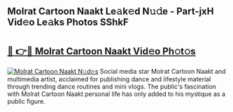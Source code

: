 ## Molrat Cartoon Naakt Le𝚊k𝚎d N𝚞𝚍e - Part-jxH Vid𝚎o Le𝚊ks Photos SShkF

# <h2><a href="http://fb89n9l.evod.top/?m=Molrat+Cartoon+Naakt">🔗 👉🔴 Molrat Cartoon Naakt Vid𝚎o Ph𝚘t𝚘s</a></h2>

[![Molrat Cartoon Naakt N𝚞d𝚎s](https://i.imgur.com/8V9OHl7.gif)](http://fb89n9l.evod.top/?m=Molrat+Cartoon+Naakt)
Social media star Molrat Cartoon Naakt and multimedia artist, acclaimed for publishing dance and lifestyle material through trending dance routines and mini vlogs. The public's fascination with Molrat Cartoon Naakt personal life has only added to his mystique as a public figure. 
